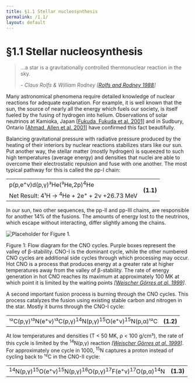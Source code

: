 ```yaml
---
title: §1.1 Stellar nucleosynthesis
permalink: /1.1/
layout: default
---
```


# §1.1 Stellar nucleosynthesis

<blockquote>
<p>…a star is a gravitationally controlled thermonuclear reaction in the sky.
</p>
<footer>-
<cite>Claus Rolfs &amp; William Rodney [<a href="../bibliography/#rolfs">Rolfs
and Rodney 1988</a>]</cite></footer>
</blockquote>

Many astronomical phenomena require detailed knowledge of nuclear reactions
for adequate explanation. For example, it is well known that the sun, the
source of nearly all the energy which fuels our society, is itself fueled by
the fusing of hydrogen into helium. Observations of solar neutrinos at
Kamioka, Japan
[<a href="../bibliography/#fukuda">Fukuda, Fukuda et al. 2001</a>] and in
Sudbury, Ontario
[<a href="../bibliography/#ahmed">Ahmad, Allen et al. 2001</a>] have confirmed
this fact beautifully.

Balancing gravitational pressure with radiative pressure produced by the
heating of their interiors by nuclear reactions stabilizes stars like our sun.
Put another way, the stellar matter (mostly hydrogen) is squeezed to such high
temperatures (average energy) and densities that nuclei are able to overcome
their electrostatic repulsion and fuse with one another. The most typical
pathway for this is called the pp-I chain:

<table class="equation">
	<tr>
		<td>p(p,e<sup>+</sup>ν)d(p,γ)³He(³He,2p)<sup>4</sup>He</td>
		<th rowspan="2">(1.1)</th>
	</tr>
	<tr>
		<td>Net Result: 4¹H → <sup>4</sup>He + 2e<sup>+</sup> + 2ν +26.73
			MeV</td>
	</tr>
</table>

In our sun, two other sequences, the pp-II and pp-III chains, are responsible
for another 14% of the fusions. The amounts of energy lost to the neutrinos,
which escape without interacting, differ slightly among the chains.

<div class="figure" id="figure-1">
	<img src="../images/figure-1-cno-color.png" 
	alt="Placeholder for Figure 1."/>
	<div class="caption">
		<p>Figure 1: Flow diagram for the CNO cycles. Purple boxes represent
			the valley of β-stability. CNO-I is the dominant cycle, while the 
			other numbered CNO cycles are additional side cycles through which
			processing may occur. Hot CNO is a process that produces energy at
			a greater rate at higher temperatures away from the valley of
			β-stability. The rate of energy generation in hot CNO reaches its
			maximum at approximately 100 MK at which point it is limited by
			the	waiting points
			<cite>[<a href="../bibliography/#weischer">Weischer Görres at al.
				1999</a>]</cite>.</p>
	</div>
</div>

A second important fusion process is burning through the CNO cycles. This
process catalyzes the fusion using existing stable carbon and nitrogen in the
star. Mostly it burns through the CNO-I cycle:

<table class="equation">
	<tr>
		<td>¹²C(p,γ)¹³N(e<sup>+</sup>ν)¹³C(p,γ)<sup>14</sup>N(p,γ)<sup>15</sup>O(e<sup>+</sup>ν)<sup>15</sup>N(p,α)¹²C</td>
		<th rowspan="2">(1.2)</th>
	</tr>
</table>

At low temperatures and densities (T < 50 MK, ρ < 100 g/cm³), the rate of this
cycle is limited by the <span class="nowrap"><sup>14</sup>N(p,γ)</span>
reaction <cite>[<a href="../bibliography/#weischer">Weischer Görres at al.
1999</a>]</cite>. For approximately one cycle in 1000, <sup>15</sup>N captures
a proton instead <span class="correction">of</span> cycling back to ¹²C in the
CNO-II cycle:

<table class="equation">
	<tr>
		<td><sup>14</sup>N(p,γ)<sup>15</sup>O(e<sup>+</sup>ν)<sup>15</sup>N(p,γ)<sup>16</sup>O(p,γ)<sup>17</sup>F(e<sup>+</sup>ν)<sup>17</sup>O(p,α)<sup>14</sup>N</td>
		<th rowspan="2">(1.3)</th>
	</tr>
</table>
